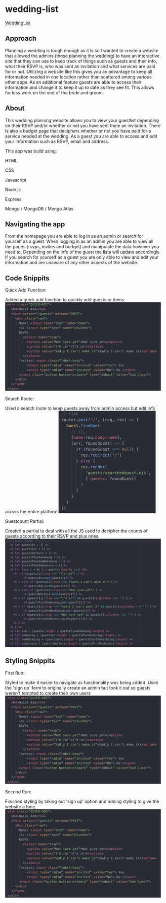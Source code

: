 # wedding-list
[WeddingList](https://weddingguestlist.herokuapp.com/)

## Approach
Planning a wedding is tough enough as it is so I wanted to create a website that allowed the admins (those planning the wedding) to have an interactive site that they can use to keep track of things such as guests and their info, what their RSVP is, who was sent an invitation and what services are paid for or not. Utilizing a website like this gives you an advantage to keep all information needed in one location rather than scattered among various other apps. As an additional feature guests are able to access their information and change it to keep it up to date as they see fit. This allows for less work on the end of the bride and groom.

## About
This wedding planning website allows you to view your guestlist depending on their RSVP and/or whether or not you have sent them an invitation. There is also a budget page that deciphers whether or not you have paid for a service needed at the wedding. As a guest you are able to access and edit your information such as RSVP, email and address.


This app was build using:

HTML

CSS

Javascript

Node.js

Express

Mongo / MongoDB / Mongo Atlas


## Navigating the app
From the homepage you are able to log in as an admin or search for yourself as a guest. When logging in as an admin you are able to view all the pages (rsvps, invites and budget) and manipulate the data however you need to. Depending on the info of the guest the lists will update accordingly. If you search for yourself as a guest you are only able to view and edit your information and are unaware of any other aspects of the website.


## Code Snippits
Quick Add Function:

Added a quick add function to quickly add guests or items
![alt text](https://github.com/Gnola/wedding-list/blob/master/img/QuickAdd.png "Quick Add Function")


Search Route:

Used a search route to keep guests away from admin access but edit info across the entire platform
![alt text](https://github.com/Gnola/wedding-list/blob/master/img/Search.png "Search Route")


Guestcount Partial:

Created a partial to deal with all the JS used to decipher the counts of guests according to their RSVP and plus ones
![alt text](https://github.com/Gnola/wedding-list/blob/master/img/Guestcount%20Partial.png "Guestcount Partial")


## Styling Snippits
First Run:

Styled to make it easier to navigate as functionality was being added. Used the 'sign up' form to originally create an admin but took it out so guests weren't tempted to create their own users
![alt text](https://github.com/Gnola/wedding-list/blob/master/img/QuickAdd.png "Quick Add Function")

Second Run:

Finished styling by taking out 'sign up' option and adding styling to give the website a tone.
![alt text](https://github.com/Gnola/wedding-list/blob/master/img/QuickAdd.png "Quick Add Function")
